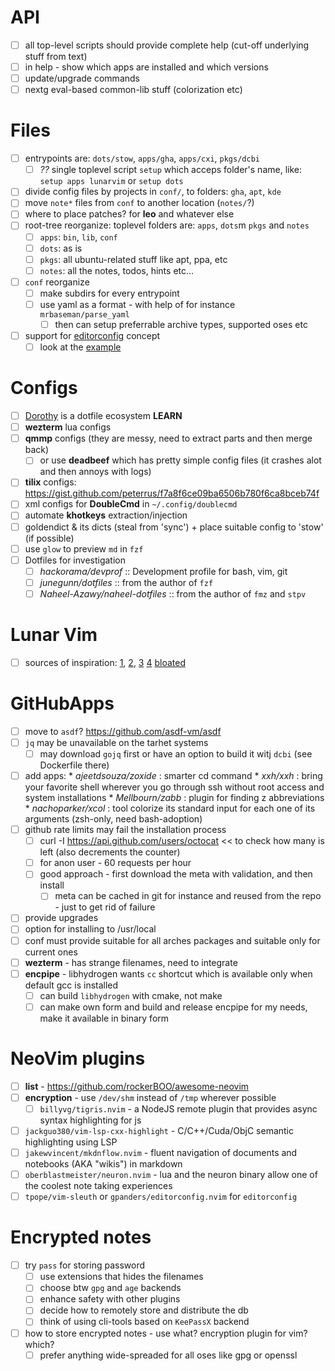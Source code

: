 

# API

- [ ] all top-level scripts should provide complete help (cut-off underlying stuff from text)
- [ ] in help - show which apps are installed and which versions
- [ ] update/upgrade commands
- [ ] nextg eval-based common-lib stuff (colorization etc)

# Files

- [ ] entrypoints are: `dots/stow`, `apps/gha`, `apps/cxi`, `pkgs/dcbi`
  - [ ] *??* single toplevel script `setup` which acceps folder's name, like: `setup apps lunarvim` or `setup dots`
- [ ] divide config files by projects in `conf/`, to folders: `gha`, `apt`, `kde`
- [ ] move `note*` files from `conf` to another location (`notes/`?)
- [ ] where to place patches? for **leo** and whatever else
- [ ] root-tree reorganize: toplevel folders are: `apps`, `dots`m `pkgs` and `notes`
  - [ ] `apps`: `bin`, `lib`, `conf`
  - [ ] `dots`: as is 
  - [ ] `pkgs`: all ubuntu-related stuff like apt, ppa, etc
  - [ ] `notes`: all the notes, todos, hints etc...
- [ ] `conf` reorganize
  - [ ] make subdirs for every entrypoint 
  - [ ] use yaml as a format - with help of for instance `mrbaseman/parse_yaml`
    - [ ] then can setup preferrable archive types, supported oses etc
- [ ] support for [editorconfig](http://editorconfig.org/) concept 
  - [ ] look at the [example](https://github.com/angular/angular.js/blob/master/.editorconfig)

# Configs

- [ ] [Dorothy](https://github.com/bevry/dorothy) is a dotfile ecosystem **LEARN**
- [ ] **wezterm** lua configs
- [ ] **qmmp** configs (they are messy, need to extract parts and then merge back)
  - [ ] or use **deadbeef** which has pretty simple config files (it crashes alot and then annoys with logs)
- [ ] **tilix** configs: https://gist.github.com/peterrus/f7a8f6ce09ba6506b780f6ca8bceb74f
- [ ] xml configs for **DoubleCmd** in `~/.config/doublecmd`
- [ ] automate **khotkeys** extraction/injection
- [ ] goldendict & its dicts (steal from 'sync') + place suitable config to 'stow' (if possible)
- [ ] use `glow` to preview `md` in `fzf`
- [ ] Dotfiles for investigation
  - [ ] *hackorama/devprof* :: Development profile for bash, vim, git
  - [ ] *junegunn/dotfiles* :: from the author of `fzf`
  - [ ] *Naheel-Azawy/naheel-dotfiles* :: from the author of `fmz` and `stpv`

# Lunar Vim

- [ ] sources of inspiration:
    [1](https://github.com/abzcoding/lvim), 
    [2](https://github.com/danielnehrig/nvim), 
    [3](https://github.com/kuator/nvim)
    [4](https://github.com/alex-popov-tech/.dotfiles/tree/master/nvim)
    [bloated](https://github.com/abzcoding/lvim)

# GitHubApps

- [ ] move to `asdf`? https://github.com/asdf-vm/asdf
- [ ] `jq` may be unavailable on the tarhet systems
  - [ ] may download `gojq` first or have an option to build it witj `dcbi` (see Dockerfile there)
- [ ] add apps:
      * *ajeetdsouza/zoxide* : smarter cd command
      * *xxh/xxh* : bring your favorite shell wherever you go through ssh without root access and system installations
      * *Mellbourn/zabb* : plugin for finding z abbreviations
      * *nachoparker/xcol* : tool colorize its standard input for each one of its arguments (zsh-only, need bash-adoption)
- [ ] github rate limits may fail the installation process
  - [ ] curl -I https://api.github.com/users/octocat << to check how many is left (also decrements the counter)
  - [ ] for anon user - 60 requests per hour
  - [ ] good approach - first download the meta with validation, and then install
    - [ ] meta can be cached in git for instance and reused from the repo - just to get rid of failure
- [ ] provide upgrades
- [ ] option for installing to /usr/local
- [ ] conf must provide suitable for all arches packages and suitable only for current ones
- [ ] **wezterm** - has strange filenames, need to integrate
- [ ] **encpipe** - libhydrogen wants `cc` shortcut which is available only when default gcc is installed
  - [ ] can build `libhydrogen` with cmake, not make
  - [ ] can make own form and build and release encpipe for my needs, make it available in binary form

# NeoVim plugins

- [ ] **list** - https://github.com/rockerBOO/awesome-neovim
- [ ] **encryption** - use `/dev/shm` instead of `/tmp` wherever possible
  - [ ] `billyvg/tigris.nvim` - a NodeJS remote plugin that provides async syntax highlighting for js 
- [ ] `jackguo380/vim-lsp-cxx-highlight` - C/C++/Cuda/ObjC semantic highlighting using LSP
- [ ] `jakewvincent/mkdnflow.nvim` - fluent navigation of documents and notebooks (AKA "wikis") in markdown
- [ ] `oberblastmeister/neuron.nvim` - lua and the neuron binary allow one of the coolest note taking experiences
- [ ] `tpope/vim-sleuth` or `gpanders/editorconfig.nvim` for `editorconfig`

# Encrypted notes

- [ ] try `pass` for storing password
  - [ ] use extensions that hides the filenames
  - [ ] choose btw `gpg` and `age` backends
  - [ ] enhance safety with other plugins
  - [ ] decide how to remotely store and distribute the db
  - [ ] think of using cli-tools based on `KeePassX` backend
- [ ] how to store encrypted notes - use what? encryption plugin for vim? which?
  - [ ] prefer anything wide-spreaded for all oses like gpg or openssl
